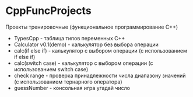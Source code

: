 # CppFuncProjects
Проекты тренировочные (функциональное программирование C++)
- TypesCpp - таблица типов переменных С++
- Calculator v0.1(demo) - калькулятор без выбора операции
- calc(if else if) - калькулятор с выбором операции (с использованием if else if)
- calc(switch case) - калькулятор c выбором операции (с использованием switch case)
- check range - проверка принадлежности числа диапазону значений (с использованием тернарного оператора)
- guessNumber - консольная игра угадай число
